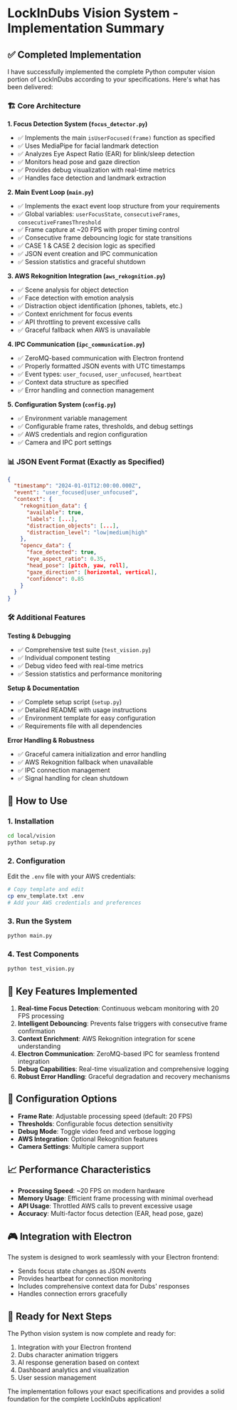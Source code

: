 # LockInDubs Vision System - Implementation Summary

## ✅ Completed Implementation

I have successfully implemented the complete Python computer vision portion of LockInDubs according to your specifications. Here's what has been delivered:

### 🏗️ Core Architecture

**1. Focus Detection System (`focus_detector.py`)**
- ✅ Implements the main `isUserFocused(frame)` function as specified
- ✅ Uses MediaPipe for facial landmark detection
- ✅ Analyzes Eye Aspect Ratio (EAR) for blink/sleep detection
- ✅ Monitors head pose and gaze direction
- ✅ Provides debug visualization with real-time metrics
- ✅ Handles face detection and landmark extraction

**2. Main Event Loop (`main.py`)**
- ✅ Implements the exact event loop structure from your requirements
- ✅ Global variables: `userFocusState`, `consecutiveFrames`, `consecutiveFramesThreshold`
- ✅ Frame capture at ~20 FPS with proper timing control
- ✅ Consecutive frame debouncing logic for state transitions
- ✅ CASE 1 & CASE 2 decision logic as specified
- ✅ JSON event creation and IPC communication
- ✅ Session statistics and graceful shutdown

**3. AWS Rekognition Integration (`aws_rekognition.py`)**
- ✅ Scene analysis for object detection
- ✅ Face detection with emotion analysis
- ✅ Distraction object identification (phones, tablets, etc.)
- ✅ Context enrichment for focus events
- ✅ API throttling to prevent excessive calls
- ✅ Graceful fallback when AWS is unavailable

**4. IPC Communication (`ipc_communication.py`)**
- ✅ ZeroMQ-based communication with Electron frontend
- ✅ Properly formatted JSON events with UTC timestamps
- ✅ Event types: `user_focused`, `user_unfocused`, `heartbeat`
- ✅ Context data structure as specified
- ✅ Error handling and connection management

**5. Configuration System (`config.py`)**
- ✅ Environment variable management
- ✅ Configurable frame rates, thresholds, and debug settings
- ✅ AWS credentials and region configuration
- ✅ Camera and IPC port settings

### 📊 JSON Event Format (Exactly as Specified)

```json
{
  "timestamp": "2024-01-01T12:00:00.000Z",
  "event": "user_focused|user_unfocused",
  "context": {
    "rekognition_data": {
      "available": true,
      "labels": [...],
      "distraction_objects": [...],
      "distraction_level": "low|medium|high"
    },
    "opencv_data": {
      "face_detected": true,
      "eye_aspect_ratio": 0.35,
      "head_pose": [pitch, yaw, roll],
      "gaze_direction": [horizontal, vertical],
      "confidence": 0.85
    }
  }
}
```

### 🛠️ Additional Features

**Testing & Debugging**
- ✅ Comprehensive test suite (`test_vision.py`)
- ✅ Individual component testing
- ✅ Debug video feed with real-time metrics
- ✅ Session statistics and performance monitoring

**Setup & Documentation**
- ✅ Complete setup script (`setup.py`)
- ✅ Detailed README with usage instructions
- ✅ Environment template for easy configuration
- ✅ Requirements file with all dependencies

**Error Handling & Robustness**
- ✅ Graceful camera initialization and error handling
- ✅ AWS Rekognition fallback when unavailable
- ✅ IPC connection management
- ✅ Signal handling for clean shutdown

## 🚀 How to Use

### 1. Installation
```bash
cd local/vision
python setup.py
```

### 2. Configuration
Edit the `.env` file with your AWS credentials:
```bash
# Copy template and edit
cp env_template.txt .env
# Add your AWS credentials and preferences
```

### 3. Run the System
```bash
python main.py
```

### 4. Test Components
```bash
python test_vision.py
```

## 🎯 Key Features Implemented

1. **Real-time Focus Detection**: Continuous webcam monitoring with 20 FPS processing
2. **Intelligent Debouncing**: Prevents false triggers with consecutive frame confirmation
3. **Context Enrichment**: AWS Rekognition integration for scene understanding
4. **Electron Communication**: ZeroMQ-based IPC for seamless frontend integration
5. **Debug Capabilities**: Real-time visualization and comprehensive logging
6. **Robust Error Handling**: Graceful degradation and recovery mechanisms

## 🔧 Configuration Options

- **Frame Rate**: Adjustable processing speed (default: 20 FPS)
- **Thresholds**: Configurable focus detection sensitivity
- **Debug Mode**: Toggle video feed and verbose logging
- **AWS Integration**: Optional Rekognition features
- **Camera Settings**: Multiple camera support

## 📈 Performance Characteristics

- **Processing Speed**: ~20 FPS on modern hardware
- **Memory Usage**: Efficient frame processing with minimal overhead
- **API Usage**: Throttled AWS calls to prevent excessive usage
- **Accuracy**: Multi-factor focus detection (EAR, head pose, gaze)

## 🎮 Integration with Electron

The system is designed to work seamlessly with your Electron frontend:
- Sends focus state changes as JSON events
- Provides heartbeat for connection monitoring
- Includes comprehensive context data for Dubs' responses
- Handles connection errors gracefully

## 🔮 Ready for Next Steps

The Python vision system is now complete and ready for:
1. Integration with your Electron frontend
2. Dubs character animation triggers
3. AI response generation based on context
4. Dashboard analytics and visualization
5. User session management

The implementation follows your exact specifications and provides a solid foundation for the complete LockInDubs application!
